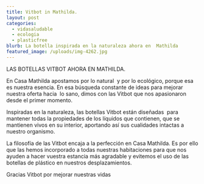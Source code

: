 ```yaml
---
title: Vitbot in Mathilda.
layout: post
categories:
  - vidasaludable
  - ecologia
  - plasticfree
blurb: La botella inspirada en la naturaleza ahora en  Mathilda
featured_image: /uploads/img-4262.jpg
---
```


LAS BOTELLAS VITBOT AHORA EN MATHILDA.

En Casa Mathilda apostamos por lo natural &nbsp;y por lo ecol&oacute;gico, porque esa es nuestra esencia. En esa b&uacute;squeda constante de ideas para mejorar nuestra oferta hacia &nbsp;lo sano, dimos con las Vitbot que nos apasionaron desde el primer momento.

Inspiradas en la naturaleza, las botellas Vitbot est&aacute;n dise&ntilde;adas &nbsp;para mantener todas la propiedades de los l&iacute;quidos que contienen, que se mantienen vivos en su interior, aportando as&iacute; sus cualidades intactas a nuestro organismo.

La filosof&iacute;a de las Vitbot encaja a la perfecci&oacute;n en Casa Mathilda. Es por ello que las hemos incorporado a todas nuestras habitaciones para que nos ayuden a hacer vuestra estancia m&aacute;s agradable y evitemos el uso de las botellas de pl&aacute;stico en nuestros desplazamientos.

Gracias Vitbot por mejorar nuestras vidas

&nbsp;&nbsp;